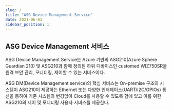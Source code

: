 ```yaml
---
slug: /
title: "ASG Device Management Service"
date: 2021-06-01
sidebar_position: 1
---
```


## ASG Device Management 서비스
ASG Device Management Service는 Azure 기반의 ASG210(Azure Sphere Guardian 210) 및 ASG210과 함께 정의된 하위 디바이스인 customed WIZ750SR을 원격 보안 관리, 모니터링, 제어할 수 있는 서비스이다.

ASG DM(Device Management service)의 핵심 서비스는 On-premise 구조의 시스템이 ASG210이 제공하는 Ethernet 또는 다양한 인터페이스(UART/I2C/GPIOs) 통신을 통하여 기존 시스템의 변경없이 Cloud를 사용할 수 있도록 함에 있고 이를 위한 ASG210의 제어 및 모니터링 사용자 서비스를 제공한다.

<!-- ![](../static/img/asgdm/ASGDM_waton_overview.png) -->

<!-- ## ASG DM 블록 다이어그램
ASG DM은 MS Azure에서 서비스하는 Azure Sphere 전용 Security service, IoT Core system, 그리고 사용자 Web service를 위한 Azure App service로 구성되어 있다.

![](../static/img/asgdm/ASGDM_block_diagram.png) -->

<!-- ## ASG DM - Waton
ASG DM은 다양한 On-premise 구조에 적용하기 위한 Customizing 서비스를 제공한다. Waton의 PoC를 통하여 ASG DM은 ASG210 외에도 Waton에서 기존에 사용되던 시스템인 WIZ750SR-Waton 디바이스의 네트워크 설정, 연결상태 체크등을 위한 추가 커스터마이징 작업이 진행되었다.
Waton PoC에 사용된 WIZ750SR-Waton은 기존 1.0.0 버전과는 다르게 Trap 기능이 포함된 1.0.1 버전이다. 이는 WIZ750SR-Waton 디바이스가 기존의 Waton 서버에 데이터를 전송함과 동시에 해당 데이터를 ASG210에도 전송할 수 있도록 기능이 추가되었다.
ASG210을 통해 Cloud로 전송되는 Battery 데이터를 효과적으로 모니터링하기 위한 Battery Bank Tree 구조의 대시보드가 개발되었으며, 마지막으로 WIZ750SR-Waton이 기존 시스템과 통신하면서 동시에 ASG210과의 통신을 통해 Battery Data를 Cloud로 전송할 수 있도록 WIZ750SR-Waton 펌웨어 수정 작업이 진행되었다.

### Customed WIZ750SR-Waton 1.0.1 version
- WIZ750SR-Waton 1.0.1 설명 및 Configuration Tool 사용법
- [WIZ750SR-Waton 1.0.1 Firmware](https://github.com/WIZnet-Azure-Sphere/WIZnet-ASG-PoC-Docs/releases)

### WIZ750SR-Waton linked ASG210 monitoring service 
![](../static/img/asgdm/ASGDM_waton_wiz750_list.png)

### Waton Battery bank data monitoring service 
![](../static/img/asgdm/ASGDM_waton_dashboard.png)


## NEXT
WIZnet ASG210(Azure Sphere Guardian 210)

WIZ750SR-Waton 1.0.1 설명 및 Configuration Tool 사용법

ASG DM 서비스 가이드 -->

